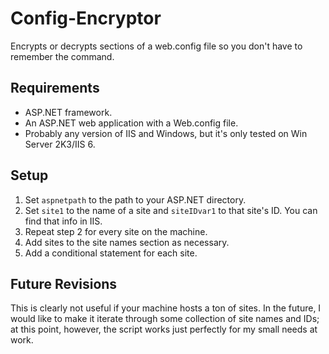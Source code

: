 Config-Encryptor
================

Encrypts or decrypts sections of a web.config file so you don't have to remember the command.

Requirements
------------

* ASP.NET framework.
* An ASP.NET web application with a Web.config file.
* Probably any version of IIS and Windows, but it's only tested on Win Server 2K3/IIS 6.

Setup
-----

1. Set `aspnetpath` to the path to your ASP.NET directory.
2. Set `site1` to the name of a site and `siteIDvar1` to that site's ID.  You can find that info in IIS.
3. Repeat step 2 for every site on the machine.
4. Add sites to the site names section as necessary.
5. Add a conditional statement for each site.

Future Revisions
----------------

This is clearly not useful if your machine hosts a ton of sites.  In the future, I would like to make it iterate through some collection of site names and IDs; at this point, however, the script works just perfectly for my small needs at work.
